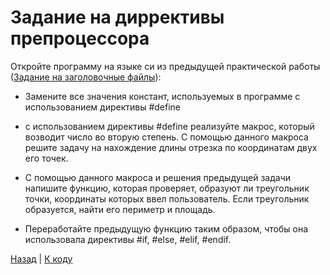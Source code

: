 # Задание на диррективы препроцессора

Откройте программу на языке си из предыдущей практической работы ([Задание на заголовочные файлы](docs/HeaderFiles.md)):

- Замените все значения констант, используемых в программе с использованием директивы #define

- с использованием директивы #define реализуйте макрос, который возводит число во вторую степень. С помощью данного макроса решите задачу на нахождение длины отрезка по координатам двух его точек.

- С помощью данного макроса и решения предыдущей задачи напишите функцию, которая проверяет, образуют ли треугольник точки, координаты которых ввел пользователь. Если треугольник образуется, найти его периметр и площадь.

- Переработайте предыдущую функцию таким образом, чтобы она использовала директивы #if, #else, #elif, #endif.

[Назад](../README.md) | [К коду](../ProgramInC/N6_PreprocessorDirectives.c)